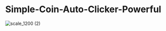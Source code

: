 # Simple-Coin-Auto-Clicker-Powerful
![scale_1200 (2)](https://github.com/user-attachments/assets/11cd55fa-9c5d-47b9-9fec-0f961f9ff31b)

